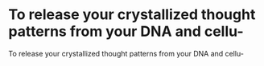 # To release your crystallized thought patterns from your DNA and cellu-

To release your crystallized thought patterns from your DNA and cellu-